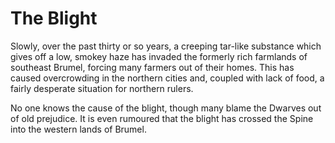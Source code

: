 # The Blight

Slowly, over the past thirty or so years, a creeping tar-like substance which
gives off a low, smokey haze has invaded the formerly rich farmlands of
southeast Brumel, forcing many farmers out of their homes. This has caused
overcrowding in the northern cities and, coupled with lack of food, a fairly
desperate situation for northern rulers.

No one knows the cause of the blight, though many blame the Dwarves out of old
prejudice. It is even rumoured that the blight has crossed the Spine into the
western lands of Brumel.
